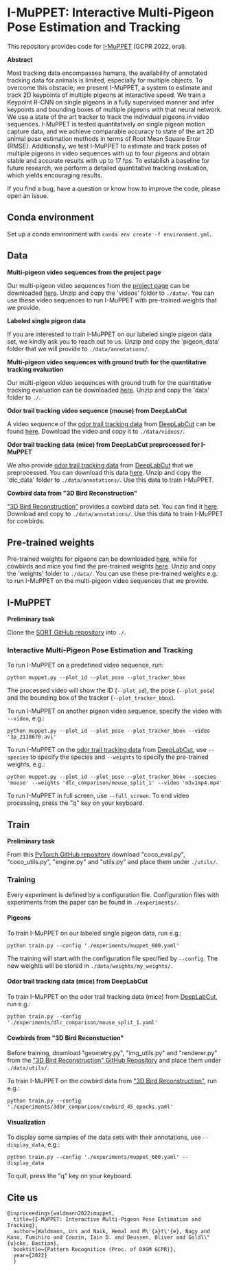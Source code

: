 # I-MuPPET: Interactive Multi-Pigeon Pose Estimation and Tracking
This repository provides code for [I-MuPPET](https://urs-waldmann.github.io/i-muppet/) (GCPR 2022, oral).

**Abstract**

Most tracking data encompasses humans, the availability of annotated tracking data for animals is limited, especially for multiple objects. To overcome this obstacle, we present I-MuPPET, a system to estimate and track 2D keypoints of multiple pigeons at interactive speed. We train a Keypoint R-CNN on single pigeons in a fully supervised manner and infer keypoints and bounding boxes of multiple pigeons with that neural network. We use a state of the art tracker to track the individual pigeons in video sequences. I-MuPPET is tested quantitatively on single pigeon motion capture data, and we achieve comparable accuracy to state of the art 2D animal pose estimation methods in terms of Root Mean Square Error (RMSE). Additionally, we test I-MuPPET to estimate and track poses of multiple pigeons in video sequences with up to four pigeons and obtain stable and accurate results with up to 17 fps. To establish a baseline for future research, we perform a detailed quantitative tracking evaluation, which yields encouraging results. 

If you find a bug, have a question or know how to improve the code, please open an issue.

## Conda environment
Set up a conda environment with `conda env create -f environment.yml`.

## Data
**Multi-pigeon video sequences from the project page**

Our multi-pigeon video sequences from the [project page](https://urs-waldmann.github.io/i-muppet/) can be downloaded [here](https://zenodo.org/record/7037403). Unzip and copy the 'videos' folder to `./data/`. You can use these video sequences to run I-MuPPET with pre-trained weights that we provide.

**Labeled single pigeon data**

If you are interested to train I-MuPPET on our labeled single pigeon data set, we kindly ask you to reach out to us. Unzip and copy the 'pigeon_data' folder that we will provide to `./data/annotations/`.

**Multi-pigeon video sequences with ground truth for the quantitative tracking evaluation**

Our multi-pigeon video sequences with ground truth for the quantitative tracking evaluation can be downloaded [here](https://zenodo.org/record/7038391). Unzip and copy the 'data' folder to `./`.

**Odor trail tracking video sequence (mouse) from DeepLabCut**

A video sequence of the [odor trail tracking data](https://zenodo.org/record/4008504#.YYK5IdbMIeZ) from [DeepLabCut](https://www.nature.com/articles/s41593-018-0209-y) can be found [here](https://github.com/DeepLabCut/DeepLabCut/tree/master/examples/openfield-Pranav-2018-10-30/videos). Download the video and copy it to `./data/videos/`.

**Odor trail tracking data (mice) from DeepLabCut preprocessed for I-MuPPET**

We also provide [odor trail tracking data](https://zenodo.org/record/4008504#.YYK5IdbMIeZ) from [DeepLabCut](https://www.nature.com/articles/s41593-018-0209-y) that we preprocessed. You can download this data [here](https://zenodo.org/record/7037327). Unzip and copy the 'dlc_data' folder to `./data/annotations/`. Use this data to train I-MuPPET.

**Cowbird data from "3D Bird Reconstruction"**

["3D Bird Reconstruction"](https://www.ecva.net/papers/eccv_2020/papers_ECCV/papers/123630001.pdf) provides a cowbird data set. You can find it [here](https://drive.google.com/file/d/1vyXYIJIo9jneIqC7lowB4GVi17rjztjn/view). Download and copy to `./data/annotations/`. Use this data to train I-MuPPET for cowbirds.

## Pre-trained weights
Pre-trained weights for pigeons can be downloaded [here](https://zenodo.org/record/7037589), while for cowbirds and mice you find the pre-trained weights [here](https://zenodo.org/record/7037558). Unzip and copy the 'weights' folder to `./data/`. You can use these pre-trained weights e.g. to run I-MuPPET on the multi-pigeon video sequences that we provide.

## I-MuPPET
**Preliminary task**

Clone the [SORT GitHub repository](https://github.com/abewley/sort) into `./`.

### Interactive Multi-Pigeon Pose Estimation and Tracking
To run I-MuPPET on a predefined video sequence, run:

    python muppet.py --plot_id --plot_pose --plot_tracker_bbox
    
The processed video will show the ID (`--plot_id`), the pose (`--plot_pose`) and the bounding box of the tracker (`--plot_tracker_bbox`).

To run I-MuPPET on another pigeon video sequence, specify the video with `--video`, e.g.:

    python muppet.py --plot_id --plot_pose --plot_tracker_bbox --video '3p_2118670.avi'
    
To run I-MuPPET on the [odor trail tracking data](https://zenodo.org/record/4008504#.YYK5IdbMIeZ) from [DeepLabCut](https://www.nature.com/articles/s41593-018-0209-y), use `--species` to specify the species and `--weights` to specify the pre-trained weights, e.g.:

    python muppet.py --plot_id --plot_pose --plot_tracker_bbox --species 'mouse' --weights 'dlc_comparison/mouse_split_1' --video 'm3v1mp4.mp4'
    
To run I-MuPPET in full screen, use `--full_screen`. To end video processing, press the "q" key on your keyboard.

## Train
**Preliminary task**

From this [PyTorch GitHub repository](https://github.com/pytorch/vision/tree/main/references/detection) download "coco_eval.py", "coco_utils.py", "engine.py" and "utils.py" and place them under `./utils/`.

### Training
Every experiment is defined by a configuration file. Configuration files with experiments from the paper can be found in `./experiments/`.

#### Pigeons
To train I-MuPPET on our labeled single pigeon data, run e.g.:

    python train.py --config './experiments/muppet_600.yaml'
    
The training will start with the configuration file specified by `--config`. The new weights will be stored in `./data/weights/my_weights/`.

#### Odor trail tracking data (mice) from DeepLabCut
To train I-MuPPET on the odor trail tracking data (mice) from [DeepLabCut](https://www.nature.com/articles/s41593-018-0209-y), run e.g.:

    python train.py --config './experiments/dlc_comparison/mouse_split_1.yaml'
    
#### Cowbirds from "3D Bird Reconstuction"
Before training, download "geometry.py", "img_utils.py" and "renderer.py" from the ["3D Bird Reconstruction" GitHub Repository](https://github.com/marcbadger/avian-mesh/tree/master/utils) and place them under `./data/utils/`.

To train I-MuPPET on the cowbird data from ["3D Bird Reconstruction"](https://www.ecva.net/papers/eccv_2020/papers_ECCV/papers/123630001.pdf), run e.g.:

    python train.py --config './experiments/3dbr_comparison/cowbird_45_epochs.yaml'

#### Visualization
To display some samples of the data sets with their annotations, use `--display_data`, e.g.:

    python train.py --config './experiments/muppet_600.yaml' --display_data
    
To quit, press the "q" key on your keyboard.

## Cite us

    @inproceedings{waldmann2022imuppet,
      title={I-MuPPET: Interactive Multi-Pigeon Pose Estimation and Tracking},
      author={Waldmann, Urs and Naik, Hemal and M\'{a}t\'{e}, Nagy and Kano, Fumihiro and Couzin, Iain D. and Deussen, Oliver and Goldl\"{u}cke, Bastian},
      booktitle={Pattern Recognition (Proc. of DAGM GCPR)},
      year={2022}
      }
      

